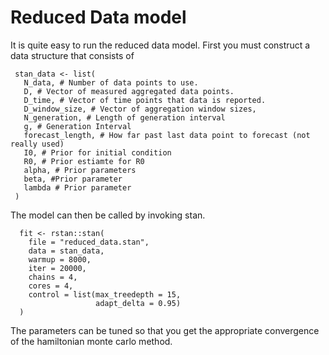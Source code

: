 # Reduced Data model

It is quite easy to run the reduced data model.
First you must construct a data structure that consists of
 ```
  stan_data <- list(
    N_data, # Number of data points to use.
    D, # Vector of measured aggregated data points.
    D_time, # Vector of time points that data is reported.
    D_window_size, # Vector of aggregation window sizes,
    N_generation, # Length of generation interval
    g, # Generation Interval
    forecast_length, # How far past last data point to forecast (not really used)
    I0, # Prior for initial condition
    R0, # Prior estiamte for R0
    alpha, # Prior parameters
    beta, #Prior parameter
    lambda # Prior parameter
  )
```

The model can then be called by invoking stan.
```
  fit <- rstan::stan(
    file = "reduced_data.stan",
    data = stan_data,
    warmup = 8000,
    iter = 20000,
    chains = 4,
    cores = 4,
    control = list(max_treedepth = 15,
                   adapt_delta = 0.95)
  )
```

The parameters can be tuned so that you get the appropriate convergence of the hamiltonian monte carlo method.
